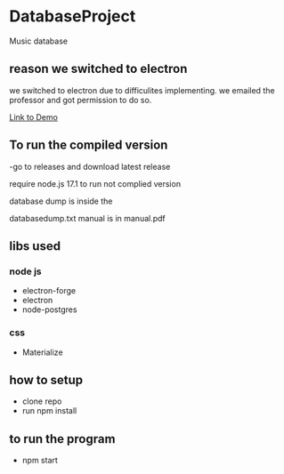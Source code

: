 # DatabaseProject
 Music database

## reason we switched to electron
we switched to electron due to difficulites implementing. we emailed the professor and got permission to do so.

[Link to Demo](https://www.youtube.com/watch?v=zEAC9wKcYlg)

## To run the compiled version
-go to releases and download latest release

require node.js 17.1 to run not complied version

database dump is inside the

databasedump.txt
manual is in manual.pdf

## libs used
### node js
- electron-forge
- electron
- node-postgres

### css
- Materialize

## how to setup
- clone repo
- run npm install

## to run the program
- npm start 

